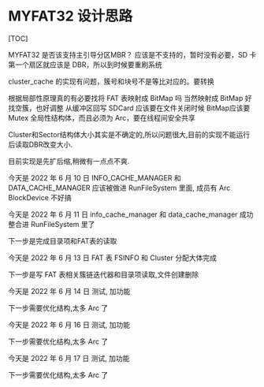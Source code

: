 # MYFAT32 设计思路

[TOC]

MYFAT32 是否该支持主引导分区MBR？
应该是不支持的，暂时没有必要，SD 卡第一个扇区就应该是 DBR，所以到时候要重刷系统

cluster_cache 的实现有问题，簇号和块号不是等比对应的。要转换

根据局部性原理真的有必要找将 FAT 表映射成 BitMap 吗
当然映射成 BitMap 好找空簇，也好调整
从缓冲区回写 SDCard 应该要在文件关闭时候
BitMap应该要 Mutex 全局性结构体，而且必须为 Arc，要在线程间安全共享

Cluster和Sector结构体大小其实是不确定的,所以问题很大,目前的实现不能运行后读取DBR改变大小.

目前实现是先扩后缩,稍微有一点点不爽.

今天是 2022 年 6 月 10 日
INFO_CACHE_MANAGER 和 DATA_CACHE_MANAGER 应该被做进 RunFileSystem 里面, 成员有 Arc BlockDevice 不好搞

今天是 2022 年 6 月 11 日
info_cache_manager 和 data_cache_manager 成功整合进 RunFileSystem 里了

下一步是完成目录项和FAT表的读取

今天是 2022 年 6 月 13 日
FAT 表 FSINFO 和 Cluster 分配大体完成

下一步是写 FAT 表相关簇链迭代器和目录项读取,文件创建删除


今天是 2022 年 6 月 14 日
测试, 加功能

下一步需要优化结构,太多 Arc 了

今天是 2022 年 6 月 16 日
测试, 加功能

下一步需要优化结构,太多 Arc 了

今天是 2022 年 6 月 17 日
测试, 加功能

下一步需要优化结构,太多 Arc 了
